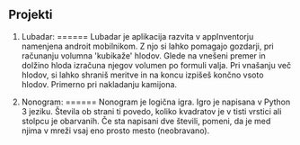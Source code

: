 ﻿Projekti
--
1. Lubadar:
======
    Lubadar je aplikacija razvita v appInventorju namenjena androit mobilnikom. Z njo si lahko pomagajo gozdarji, pri računanju volumna 'kubikaže' hlodov. 
Glede na vnešeni premer in dolžino hloda izračuna njegov volumen po formuli valja. Pri vnašanju več hlodov, si lahko shraniš meritve in na koncu izpišeš končno vsoto hlodov. Primerno pri nakladanju kamijona.


2. Nonogram:
======
    Nonogram je logična igra. Igro je napisana v Python 3 jeziku.
Števila ob strani ti povedo, koliko kvadratov je v tisti vrstici ali stolpcu je obarvanih. Če sta napisani dve števili, pomeni, da je med njima v mreži vsaj eno prosto mesto (neobravano).
